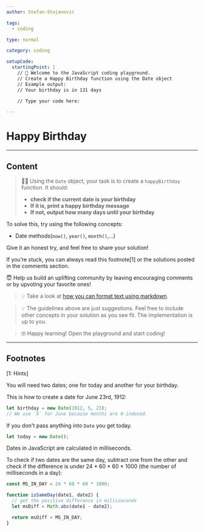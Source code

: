 ```yaml
---
author: Stefan-Stojanovic

tags:
  - coding

type: normal

category: coding

setupCode:
  startingPoint: |
    // 👋 Welcome to the JavaScript coding playground.
    // Create a Happy Birthday function using the Date object
    // Example output:
    // Your birthday is in 131 days

    // Type your code here:

---
```


# Happy Birthday

---

## Content

> 👩‍💻 Using the `Date` object, your task is to create a `happyBirthday` function. It should:
> - **check if the current date is your birthday**
> - **If it is, print a happy birthday message**
> - **If not, output how many days until your birthday**

To solve this, try using the following concepts:
- Date methods(`now()`, `year()`, `month()`,...)

Give it an honest try, and feel free to share your solution!

If you’re stuck, you can always read this footnote[1] or the solutions posted in the comments section.

😇 Help us build an uplifting community by leaving encouraging comments or by upvoting your favorite ones!

> 💡 Take a look at [how you can format text using markdown](https://www.enki.com/glossary/general/markdown-formatting).

> 💡 The guidelines above are just suggestions. Feel free to include other concepts in your solution as you see fit. The implementation is up to you.

> 🤓 Happy learning! Open the playground and start coding!


---

## Footnotes

[1: Hints]

You will need two dates; one for today and another for your birthday.

This is how to create a date for June 23rd, 1912: 

```javascript
let birthday = new Date(1912, 5, 23);
// We use `5` for June because months are 0-indexed. 
```

If you don't pass anything into `Date` you get today.

```javascript
let today = new Date();
```

Dates in JavaScript are calculated in milliseconds.

To check if two dates are the same day, subtract one from the other and check if the difference is under 24 * 60 * 60 * 1000 (the number of milliseconds in a day):

```javascript
const MS_IN_DAY = 24 * 60 * 60 * 1000;

function isSameDay(date1, date2) {
  // get the positive difference in milliseconds
  let msDiff = Math.abs(date1 - date2);

  return msDiff < MS_IN_DAY;
}
```
